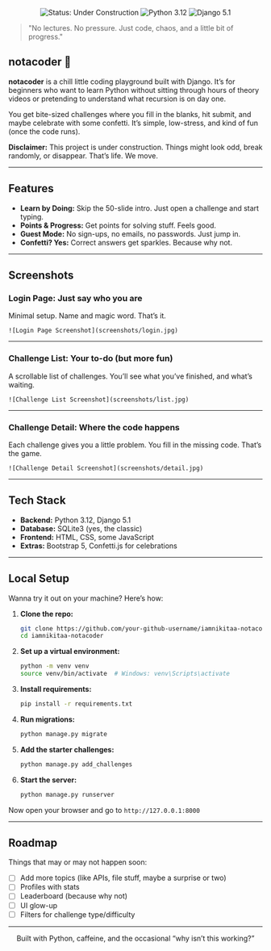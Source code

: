 <p align="center">
  <img src="https://img.shields.io/badge/status-under%20construction%20🚧-yellow?style=for-the-badge" alt="Status: Under Construction">
  <img src="https://img.shields.io/badge/python-3.12-blue?style=for-the-badge&logo=python" alt="Python 3.12">
  <img src="https://img.shields.io/badge/django-5.1-092E20?style=for-the-badge&logo=django" alt="Django 5.1">
</p>

> "No lectures. No pressure. Just code, chaos, and a little bit of progress."

## notacoder 🐙

**notacoder** is a chill little coding playground built with Django. It’s for beginners who want to learn Python without sitting through hours of theory videos or pretending to understand what recursion is on day one.

You get bite-sized challenges where you fill in the blanks, hit submit, and maybe celebrate with some confetti. It’s simple, low-stress, and kind of fun (once the code runs).

**Disclaimer:** This project is under construction. Things might look odd, break randomly, or disappear. That’s life. We move.

---

## Features

- **Learn by Doing:** Skip the 50-slide intro. Just open a challenge and start typing.
- **Points & Progress:** Get points for solving stuff. Feels good.
- **Guest Mode:** No sign-ups, no emails, no passwords. Just jump in.
- **Confetti? Yes:** Correct answers get sparkles. Because why not.

---

## Screenshots

### Login Page: Just say who you are

Minimal setup. Name and magic word. That’s it.

`![Login Page Screenshot](screenshots/login.jpg)`

---

### Challenge List: Your to-do (but more fun)

A scrollable list of challenges. You’ll see what you’ve finished, and what’s waiting.

`![Challenge List Screenshot](screenshots/list.jpg)`

---

### Challenge Detail: Where the code happens

Each challenge gives you a little problem. You fill in the missing code. That’s the game.

`![Challenge Detail Screenshot](screenshots/detail.jpg)`

---

## Tech Stack

- **Backend:** Python 3.12, Django 5.1  
- **Database:** SQLite3 (yes, the classic)  
- **Frontend:** HTML, CSS, some JavaScript  
- **Extras:** Bootstrap 5, Confetti.js for celebrations

---

## Local Setup

Wanna try it out on your machine? Here’s how:

1. **Clone the repo:**
    ```bash
    git clone https://github.com/your-github-username/iamnikitaa-notacoder.git
    cd iamnikitaa-notacoder
    ```

2. **Set up a virtual environment:**
    ```bash
    python -m venv venv
    source venv/bin/activate  # Windows: venv\Scripts\activate
    ```

3. **Install requirements:**
    ```bash
    pip install -r requirements.txt
    ```

4. **Run migrations:**
    ```bash
    python manage.py migrate
    ```

5. **Add the starter challenges:**
    ```bash
    python manage.py add_challenges
    ```

6. **Start the server:**
    ```bash
    python manage.py runserver
    ```

Now open your browser and go to `http://127.0.0.1:8000`

---

## Roadmap

Things that may or may not happen soon:

- [ ] Add more topics (like APIs, file stuff, maybe a surprise or two)
- [ ] Profiles with stats
- [ ] Leaderboard (because why not)
- [ ] UI glow-up
- [ ] Filters for challenge type/difficulty

---

<p align="center">
  Built with Python, caffeine, and the occasional “why isn’t this working?”
</p>
